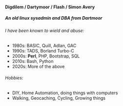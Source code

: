 #### Digdilem / Dartymoor / Flash / Simon Avery
##### An old linux sysadmin and DBA from Dartmoor

###### I have been known to wield and abuse: 
* 1980s: BASIC, Quill, Adlan, GAC
* 1990s: TADS, Borland Turbo-C
* 2000s: **Perl**, PHP, Bootstrap, SQL
* 2010s: Bash, Python
* 2020s: More of the above

###### Hobbies:
* DIY, Home Automation, doing things with computers
* Walking, Geocaching, Cycling, Growing things
